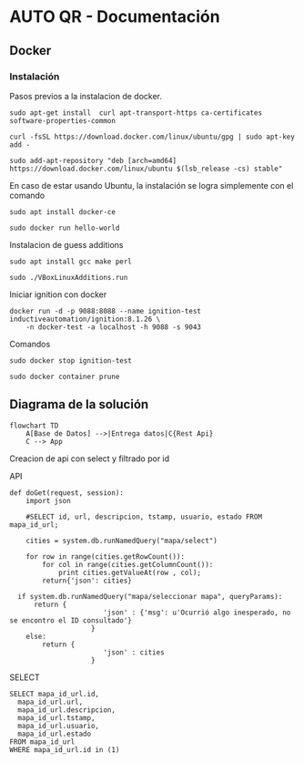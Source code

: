 # AUTO QR - Documentación
## Docker
### Instalación
Pasos previos a la instalacion de docker.
```
sudo apt-get install  curl apt-transport-https ca-certificates software-properties-common
```
```
curl -fsSL https://download.docker.com/linux/ubuntu/gpg | sudo apt-key add -
```
```
sudo add-apt-repository "deb [arch=amd64] https://download.docker.com/linux/ubuntu $(lsb_release -cs) stable"
```

En caso de estar usando Ubuntu, la instalación se logra simplemente con el comando
```
sudo apt install docker-ce
```
```
sudo docker run hello-world
```

Instalacion de guess additions
```
sudo apt install gcc make perl
```

```
sudo ./VBoxLinuxAdditions.run
```
Iniciar ignition con docker
```
docker run -d -p 9088:8088 --name ignition-test inductiveautomation/ignition:8.1.26 \
    -n docker-test -a localhost -h 9088 -s 9043
```
Comandos
```
sudo docker stop ignition-test
```
```
sudo docker container prune
```

## Diagrama de la solución

```mermaid
flowchart TD
    A[Base de Datos] -->|Entrega datos|C{Rest Api}
    C --> App

```
Creacion de api con select y filtrado por id 


API
```
def doGet(request, session):
	import json
	
	#SELECT id, url, descripcion, tstamp, usuario, estado FROM mapa_id_url;
	
	cities = system.db.runNamedQuery("mapa/select")
	
	for row in range(cities.getRowCount()):
		for col in range(cities.getColumnCount()):
			print cities.getValueAt(row , col);
		return{'json': cities}

  if system.db.runNamedQuery("mapa/seleccionar mapa", queryParams):
      return {
					   'json' : {'msg': u'Ocurrió algo inesperado, no se encontro el ID consultado'}
				    }
	else:
		return {
					   'json' : cities
				    }
```
SELECT

```
SELECT mapa_id_url.id,
  mapa_id_url.url,
  mapa_id_url.descripcion,
  mapa_id_url.tstamp,
  mapa_id_url.usuario,
  mapa_id_url.estado
FROM mapa_id_url
WHERE mapa_id_url.id in (1)
```